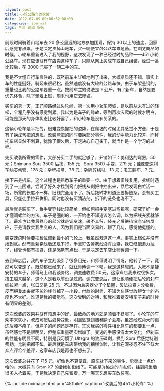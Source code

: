 ```yaml
---
layout: post
title: 小轮公路车的改装
date: 2022-07-09 09:00:52+08:00
categories: journal
tags: 生活 运动 好玩
---
```


前段时间骑着山地车去 20 多公里远的地方参加团建，保持 30 以上的速度，回家后感觉有点累，于是决定卖掉山地车，买一辆便宜的公路车来通勤。在浏览商品的时候，小轮车重新进入了我的视野，这次发现了一种已经过时的品种——451 小轮公路车。现在应该没有车店卖这种车了，只能从网上买成车或自己组装，经过一番比较后，花 3000 元买了一辆二手的车。

我是不太懂自行车零件的，既然前车主详细地列了出来，大概品质还不错。事实上车的性能挺好，骑起来很轻松，虽然速度没有大轮的公路车快。由于车架是钢的，重量也比我的公路车要重一点，按前车主的说法是 9 公斤。有了新车，自然是要优先体验，除了骑着上班，周末也用它去爬坡。

买车的第一天，正好顺路经过头陀岭，第一次用小轮车爬坡，是以前从未有过的轻松，全程几乎没有感觉到累。我以为是车子的缘故，等到再次去爬的时候才明白，可能是那天的身体状态比较好罢了，和小轮车是没有关系的。

这辆小轮车是平把的，很难变换握把的姿势，在爬坡的时候尤其感觉不方便，于是有了换成弯把的想法。改装弯把的同时要换部分零件，我的动手能力比较差，而拜托车店显然不划算，犹豫了很久后，下定决心自己来干，就当作是一个学习的过程。

先买改装所需的零件，大部分买二手的就足够了，开销如下：美利达的弯把，50 元；Shimano Sora 3500 后拨，155 元；Sora 3500 手变，279 元；佳威变速刹车线芯线管，128 元；杂牌把带，38 元；杂牌剪线钳，13 元；电工胶布，2 元。

接下来是拆车，这个过程也是熟悉车子的重要一步。由于想着旧线复用，拆线时遇到了一点困难，尝试了好久才找到窍门把线从刹把中抽出来，然后发现白忙活一场，所需的长度不一样，旧线完全用不了。拆后拨时才知道还要拆链条，没有买工具，只能徒手拉开快扣，同时也没有买清洁剂，拆下的链条也洗不了。

最后就是装车了，给手变穿线比较简单，但如何把手变塞进弯把呢，研究了好一会才懂调螺丝的方法。车子是圈刹的，一开始也不知道该怎么调，以为把线夹紧就够了。最难也让我最担心的部分就是调变速，果不其然，装完之后换挡没有任何反应，于是请教卖我手变的人。因为我们是当面交易的，聊了几句，感觉他挺懂的。

装变速的时候要把档位调到最小的飞轮上，我虽然知道这一点，事实上档位并没有拨到底。然而重新穿线后还是不行，手变哥告诉我线没有拉紧，我已经很用力拉了，线管也都有插紧，还是感觉有点松，于是决定去车店让师傅调一下。

去到车店后，我的车子立刻吸引了很多目光，和师傅说明了情况，他转了一下，竟然可以变速了。既然都已经来了，就让师傅调一下吧，我是这样想的。大概不是捷安特的车子，师傅马上和我谈价格，调变速收费 50 元。这家车店我来过很多次，技工越来越多，这个人是我以前没见过的。调完变速后，想让他顺便把后轮的刹车线拉紧一点，张口又是 25 元，不过因为后夹器少了个垫圈，没法拉紧才没收费，反而把我本来就不长的线剪掉了一小段。付款的时候，不知为何感觉收银女士的态度也不太好。难道是我的错觉吗，这次受到的对待，和我推着捷安特车子来的时候有明显的差别。

这次改装的效果并没有预想中的好，最致命的地方就是骑着不舒服了。小轮车的车架本来就小，改成弯把后姿势变低，明显感觉到腰和脖子会疼，虽然经过两天的锻炼后腰不疼了，但脖子的问题还是存在。其次我买的零件相比原车的都要重一点，虽然感觉不是很明显，但整车重量确实增加了。变速的手感没有太大变化，但刹车的性能有明显不同，特别是我习惯了 Ultegra 的油压碟刹，换到 Sora 后感觉特别费劲，比刹把都不如。最后就是车店带给我的糟糕体验，让我在深夜忍不住下载大众点评给个差评，这家车店我是再也不想去了。

这次改装总共花了 715 元，好像也不算便宜，原车拆下来的零件，能卖出一点价格的，大概只有 Sram X7 的后拨和指拨了。可能是价格定的有点低，挂到闲鱼后很多人抢着买，于是我决定自己先留着，万一哪天又想买车改装呢。

{% include nximage.html url="451bike" caption="改装后的 451 小轮车" %}
